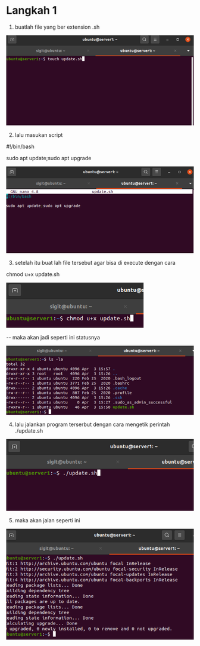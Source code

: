 # Langkah 1

1. buatlah file yang ber extension .sh

![logo](https://github.com/prayogosigit/DevOps-Engineer/blob/main/week-1/day-6/assets/1.png)

2. lalu masukan script 

#!/bin/bash

sudo apt update;sudo apt upgrade

![logo](https://github.com/prayogosigit/DevOps-Engineer/blob/main/week-1/day-6/assets/2.png)

3. setelah itu buat lah file tersebut agar bisa di execute dengan cara

chmod u+x update.sh

![logo](https://github.com/prayogosigit/DevOps-Engineer/blob/main/week-1/day-6/assets/6.png)

-- maka akan jadi seperti ini statusnya

![logo](https://github.com/prayogosigit/DevOps-Engineer/blob/main/week-1/day-6/assets/3.png)

4. lalu jalankan program terserbut dengan cara mengetik perintah ./update.sh

![logo](https://github.com/prayogosigit/DevOps-Engineer/blob/main/week-1/day-6/assets/4.png)

5. maka akan jalan seperti ini

![logo](https://github.com/prayogosigit/DevOps-Engineer/blob/main/week-1/day-6/assets/5.png)

